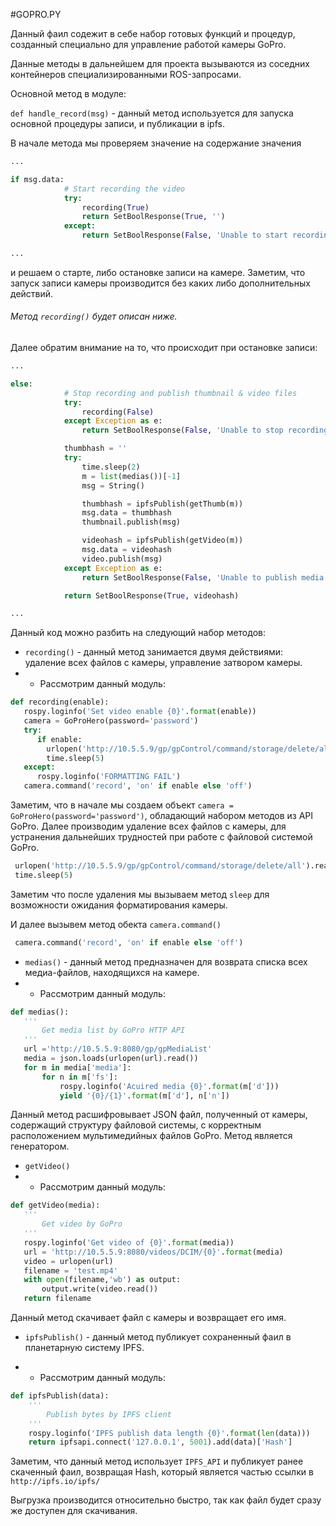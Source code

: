 #GOPRO.PY

Данный фаил содежит в себе набор готовых функций и процедур, созданный специально для управление работой камеры GoPro.

Данные методы в дальнейшем для проекта вызываются из соседних контейнеров специализированными ROS-запросами.

Основной метод в модуле:

 ```def handle_record(msg)``` - данный метод используется для запуска основной процедуры записи, и публикации в ipfs.

В начале метода мы проверяем значение на содержание значения

```Python
...

if msg.data:
            # Start recording the video
            try:
                recording(True)
                return SetBoolResponse(True, '')
            except:
                return SetBoolResponse(False, 'Unable to start recording')

...
```

и решаем о старте, либо остановке записи на камере. Заметим, что запуск записи камеры производится без каких либо дополнительных действий. 

###### Метод ```recording()``` будет описан ниже. 

Далее обратим внимание на то, что происходит при остановке записи:

```Python
...

else:
            # Stop recording and publish thumbnail & video files
            try:
                recording(False)
            except Exception as e:
                return SetBoolResponse(False, 'Unable to stop recording: {0}'.format(e))

            thumbhash = ''
            try:
                time.sleep(2)
                m = list(medias())[-1]
                msg = String()

                thumbhash = ipfsPublish(getThumb(m))
                msg.data = thumbhash
                thumbnail.publish(msg)

                videohash = ipfsPublish(getVideo(m))
                msg.data = videohash
                video.publish(msg)
            except Exception as e:
                return SetBoolResponse(False, 'Unable to publish media: {0}'.format(e))

            return SetBoolResponse(True, videohash)

...
```

Данный код можно разбить на следующий набор методов:

 - ```recording()``` - данный метод занимается двумя действиями: удаление всех файлов с камеры, управление затвором камеры.
 - - Рассмотрим данный модуль:
 
 ```Python
 def recording(enable):
    rospy.loginfo('Set video enable {0}'.format(enable))
    camera = GoProHero(password='password')
    try:
       if enable:
         urlopen('http://10.5.5.9/gp/gpControl/command/storage/delete/all').read()
         time.sleep(5)
    except:
       rospy.loginfo('FORMATTING FAIL')
    camera.command('record', 'on' if enable else 'off')
 ```
 
 Заметим, что  в начале мы создаем объект ```camera = GoProHero(password='password')```, обладающий набором методов из API GoPro. Далее производим удаление всех файлов с камеры, для устранения дальнейших трудностей при работе с файловой системой GoPro.  

``` Python
 urlopen('http://10.5.5.9/gp/gpControl/command/storage/delete/all').read()
 time.sleep(5)
```  
 
Заметим что после удаления мы вызываем метод ```sleep``` для возможности ожидания форматирования камеры.

И далее вызывем метод обекта ```camera.command()```

``` Python
 camera.command('record', 'on' if enable else 'off')
``` 

 - ```medias()``` - данный метод предназначен для возврата списка всех медиа-файлов, находящихся на камере.
 - - Рассмотрим данный модуль:

 ```Python
 def medias():
    '''
        Get media list by GoPro HTTP API
    '''
    url ='http://10.5.5.9:8080/gp/gpMediaList'
    media = json.loads(urlopen(url).read())
    for m in media['media']:
        for n in m['fs']:
            rospy.loginfo('Acuired media {0}'.format(m['d']))
            yield '{0}/{1}'.format(m['d'], n['n'])
```

Данный метод расшифровывает JSON файл, полученный от камеры, содержащий структуру файловой системы, с корректным расположением мультимедийных файлов GoPro. Метод является генератором.

 - ```getVideo()```
 - - Рассмотрим данный модуль:
 
 ```Python
 def getVideo(media):
    '''
        Get video by GoPro
    '''
    rospy.loginfo('Get video of {0}'.format(media))
    url = 'http://10.5.5.9:8080/videos/DCIM/{0}'.format(media)
    video = urlopen(url)
    filename = 'test.mp4'
    with open(filename,'wb') as output:
        output.write(video.read())
    return filename
 ```
 
Данный метод скачивает файл с камеры и возвращает его имя.
 
 - ```ipfsPublish()``` - данный метод публикует сохраненный фаил в планетарную систему IPFS.
 
 - - Рассмотрим данный модуль:
 
```Python
def ipfsPublish(data):
    '''
        Publish bytes by IPFS client
    '''
    rospy.loginfo('IPFS publish data length {0}'.format(len(data)))
    return ipfsapi.connect('127.0.0.1', 5001).add(data)['Hash']
```

Заметим, что данный метод использует ```IPFS_API``` и публикует ранее скаченный фаил, возвращая Hash, который является частью ссылки в ```http://ipfs.io/ipfs/```

Выгрузка производится относительно быстро, так как файл будет сразу же доступен для скачивания.





